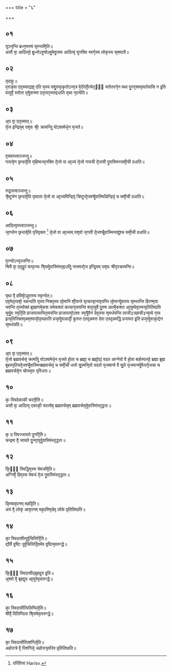 +++
title = "६"

+++
## ०१
युञ्ज᳘न्ति ब्रध्न᳘मरुषं च᳘रन्तमि᳘ति॥  
असौ वा᳘ आदित्यो᳘ ब्रॗध्नोऽरुॗषोऽमु᳘मेवाॗस्मा आदित्यं᳘ युनक्ति स्वर्ग᳘स्य लोक᳘स्य स᳘मष्ट्यै॥  
## ०२
त᳘दाहुः॥  
प᳘राङ्वा एत᳘स्माद्यज्ञ᳘ एति य᳘स्य पशु᳘रुपा᳘कृतोऽन्य᳘त्र वे᳘देरेती᳘त्येत᳘ᳫं᳘ स्तोतरने᳘न पथा पु᳘नर᳘श्वमा᳘वर्तयासि न इ᳘ति वायुर्वै᳘ स्तोता त᳘मेॗवास्मा एत᳘त्पर᳘स्ताद्दधाति त᳘था ना᳘त्येति॥  
## ०३
अ᳘प वा᳘ एत᳘स्मात्॥  
ते᳘ज इन्द्रिय᳘म् पश᳘वः श्रीः᳘ क्रामन्तिॗ योऽश्वमेधे᳘न य᳘जते॥  
## ०४
व᳘सवस्त्वाञ्जन्तु॥  
गायत्रे᳘ण छ᳘न्दसे᳘ति म᳘हिष्यभ्य᳘नक्ति ते᳘जो वा आ᳘ज्यं ते᳘जो गायत्री ते᳘जसी एॗवास्मिन्त्समी᳘ची दधाति॥  
## ०५
रुद्रा᳘स्त्वाञ्जन्तु॥  
त्रै᳘ष्टुभेन छ᳘न्दसे᳘ति वा᳘वाता ते᳘जो वा आ᳘ज्यमिन्द्रियं᳘ त्रिष्टुप्ते᳘जश्चैॗवास्मिन्निन्द्रियं᳘ च समी᳘ची दधाति॥  
## ०६
आदित्या᳘स्त्वाञ्जन्तु॥  
जा᳘गतेन छ᳘न्दसे᳘ति प᳘रिवृक्ता [^wbr_1] ते᳘जो वा आ᳘ज्यम् पश᳘वो ज᳘गती ते᳘जश्चैॗवास्मिन्पशूं᳘श्च समी᳘ची दधाति॥  

[^wbr_1]: परिवित्ता Harisv.

## ०७
प᳘त्न्योऽभ्य᳘ञ्जन्ति॥  
श्रियै वा᳘ एत᳘द्रूपं यत्प᳘त्न्यः श्रि᳘यमेॗवास्मिंस्त᳘द्दधतिॗ नास्मात्ते᳘ज इन्द्रि᳘यम् पश᳘वः श्रीर᳘पक्रामन्ति॥  
## ०८
य᳘था वै᳘ हविषो᳘ऽहुतस्य स्क᳘न्देत्॥  
एव᳘मेत᳘त्पशो᳘ स्कन्दति य᳘स्य निक्त᳘स्य लो᳘मानि शी᳘यन्ते य᳘त्काचा᳘नाव᳘यन्ति लो᳘मान्येॗवास्य स᳘म्भरन्ति हिरण्म᳘या भवन्ति त᳘स्योक्तं ब्रा᳘ह्मणमे᳘कश तमेकशतं काचाना᳘वयन्ति शता᳘युर्वै पु᳘रुष आत्मै᳘कशत आ᳘युष्येवा᳘त्मन्प्र᳘तितिष्ठति भूर्भु᳘वः स्व᳘रि᳘ति प्राजापत्याभिरा᳘वयन्ति प्राजापत्यो᳘ऽश्वः स्व᳘यैॗवैनं देव᳘तया स᳘मर्धयन्ति लाजी३ञ्छाची३न्य᳘व्ये ग᳘व्य इत्य᳘तिरिक्तम᳘न्नम᳘श्वायो᳘पा᳘वहरति प्रजा᳘मेॗवान्नादीं᳘ कुरुत एतद᳘न्नमत्त देवा एतद᳘न्नमद्धि प्रजापत इ᳘ति प्रजा᳘मेॗवान्ना᳘द्येन स᳘मर्धयति॥  
## ०९
अ᳘प वा᳘ एत᳘स्मात्॥  
ते᳘जो ब्रह्मवर्चसं᳘ क्रामतिॗ योऽश्वमेधे᳘न य᳘जते हो᳘ता च ब्रह्मा᳘ च ब्रह्मो᳘द्यं वदत आग्नेयो वै हो᳘ता बार्हस्पत्यो᳘ ब्रह्मा ब्र᳘ह्म बृ᳘हस्प᳘तिस्ते᳘जश्चैॗवास्मिन्ब्रह्मवर्चसं᳘ च समी᳘ची धत्तो यू᳘पमभि᳘तो वदतो य᳘जमानो वै यू᳘पो य᳘जमानमेॗवैतत्ते᳘जसा च ब्रह्मवर्चसे᳘न चोभय᳘तः प᳘रिधत्तः॥  
## १०
कः᳘ स्विदेकाकी चरती᳘ति॥  
असौ वा᳘ आदित्य᳘ एकाकी᳘ चरत्येष᳘ ब्रह्मवर्चस᳘म् ब्रह्मवर्चस᳘मेॗवास्मिंस्त᳘द्धत्तः॥  
## ११
क᳘ उ स्विज्जायते पु᳘नरि᳘ति॥  
चन्द्रमा वै᳘ जायते पु᳘नरा᳘युरेॗवास्मिंस्त᳘द्धत्तः॥  
## १२
कि᳘ᳫं᳘ स्विद्धिम᳘स्य भेषजमि᳘ति॥  
अग्निर्वै᳘ हिम᳘स्य भेषजं ते᳘ज एॗवास्मिंस्त᳘द्धत्तः॥  
## १३
कि᳘म्वाव᳘पनम् महदि᳘ति॥  
अयं वै᳘ लोकं᳘ आव᳘पनम् मह᳘दस्मि᳘न्नेव᳘ लोके प्र᳘तितिष्ठति॥  
## १४
का᳘ स्विदासीत्पूर्व᳘चित्तिरि᳘ति॥  
द्यौर्वै वृ᳘ष्टिः पूर्व᳘चित्तिर्दि᳘वमेव वृ᳘ष्टिम᳘वरुन्द्धे॥  
## १५
कि᳘ᳫं᳘ स्विदासीद्बृहद्व᳘य इ᳘ति॥  
अ᳘श्वो वै᳘ बृहद्व᳘य आ᳘युरेवा᳘वरुन्द्धे॥  
## १६
का᳘ स्विदासीत्पिलिप्पिले᳘ति॥  
श्रीर्वै᳘ पिलिप्पिला श्रि᳘यमेवा᳘वरुन्द्धे॥  
## १७
का᳘ स्विदासीत्पिशंगिले᳘ति॥  
अहोरात्रे वै᳘ पिशंगिले᳘ अहोरात्र᳘योरेव प्र᳘तितिष्ठति॥  